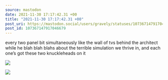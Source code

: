 ```yaml
---
source: mastodon
date: 2021-11-30 17:17:42.31 +00
title: "2021-11-30 17:17:42.31 +00"
post_uri: https://mastodon.social/users/gravely/statuses/107367147917046679
post_id: 107367147917046679
---
```

every two panel bit simultaneously like the wall of tvs behind the architect while he blah blah blahs about the terrible simulation we thrive in, and each one’s got these two knuckleheads on it


![](/images/107367147692824847.jpg)

![](/images/107367147799828747.jpg)

